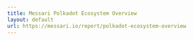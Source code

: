 ```yaml
---
title: Messari Polkadot Ecosystem Overview
layout: default
url: https://messari.io/report/polkadot-ecosystem-overview
---
```

